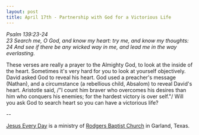 ```yaml
---
layout: post
title: April 17th - Partnership with God for a Victorious Life
---
```


_Psalm 139:23-24  
23 Search me, O God, and know my heart: try me, and know my
thoughts:  
24 And see if there be any wicked way in me, and lead me in the way
everlasting._

These verses are really a prayer to the Almighty God, to look at
the inside of the heart. Sometimes it's very hard for you to look at
yourself objectively. David asked God to reveal his heart. God used a
preacher's message (Nathan), and a circumstance (a rebellious child,
Absalom) to reveal David's heart. Aristotle said, /"I count him
braver who overcomes his desires than him who conquers his enemies;
for the hardest victory is over self."/ Will you ask God to search
heart so you can have a victorious life?

 --

<a href=http://jesuseveryday.net>Jesus Every Day</a> is a ministry of <a href=http://rodgersbaptist.net>Rodgers Baptist Church</a> in Garland, Texas.
